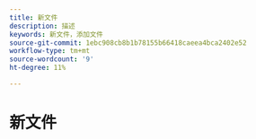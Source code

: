 ```yaml
---
title: 新文件
description: 描述
keywords: 新文件，添加文件
source-git-commit: 1ebc908cb8b1b78155b66418caeea4bca2402e52
workflow-type: tm+mt
source-wordcount: '9'
ht-degree: 11%

---
```



# 新文件

